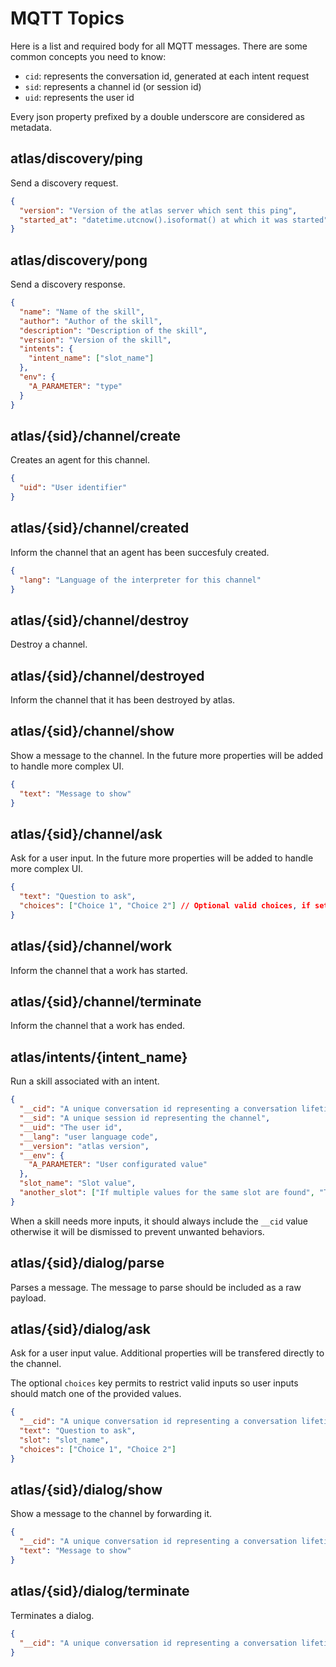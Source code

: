 MQTT Topics
===

Here is a list and required body for all MQTT messages. There are some common concepts you need to know:

- `cid`: represents the conversation id, generated at each intent request
- `sid`: represents a channel id (or session id)
- `uid`: represents the user id

Every json property prefixed by a double underscore are considered as metadata.

## atlas/discovery/ping

Send a discovery request.

```json
{
  "version": "Version of the atlas server which sent this ping",
  "started_at": "datetime.utcnow().isoformat() at which it was started"
}
```

## atlas/discovery/pong

Send a discovery response.

```json
{
  "name": "Name of the skill",
  "author": "Author of the skill",
  "description": "Description of the skill",
  "version": "Version of the skill",
  "intents": {
    "intent_name": ["slot_name"]
  },
  "env": {
    "A_PARAMETER": "type"
  }
}
```

## atlas/{sid}/channel/create

Creates an agent for this channel.

```json
{
  "uid": "User identifier"
}
```

## atlas/{sid}/channel/created

Inform the channel that an agent has been succesfuly created.

```json
{
  "lang": "Language of the interpreter for this channel"
}
```   

## atlas/{sid}/channel/destroy

Destroy a channel.

## atlas/{sid}/channel/destroyed

Inform the channel that it has been destroyed by atlas.

## atlas/{sid}/channel/show

Show a message to the channel. In the future more properties will be added to handle more complex UI.

```json
{
  "text": "Message to show"
}
```

## atlas/{sid}/channel/ask

Ask for a user input. In the future more properties will be added to handle more complex UI.

```json
{
  "text": "Question to ask",
  "choices": ["Choice 1", "Choice 2"] // Optional valid choices, if set, the user should choose one of those
}
```

## atlas/{sid}/channel/work

Inform the channel that a work has started.

## atlas/{sid}/channel/terminate

Inform the channel that a work has ended.

## atlas/intents/{intent_name}

Run a skill associated with an intent.

```json
{
  "__cid": "A unique conversation id representing a conversation lifetime",
  "__sid": "A unique session id representing the channel",
  "__uid": "The user id",
  "__lang": "user language code",
  "__version": "atlas version",
  "__env": {
    "A_PARAMETER": "User configurated value"
  },
  "slot_name": "Slot value",
  "another_slot": ["If multiple values for the same slot are found", "They will be passed as an array"]
}
```

When a skill needs more inputs, it should always include the `__cid` value otherwise it will be dismissed to prevent unwanted behaviors.

## atlas/{sid}/dialog/parse

Parses a message. The message to parse should be included as a raw payload.

## atlas/{sid}/dialog/ask

Ask for a user input value. Additional properties will be transfered directly to the channel.

The optional `choices` key permits to restrict valid inputs so user inputs should match one of the provided values.

```json
{
  "__cid": "A unique conversation id representing a conversation lifetime",
  "text": "Question to ask",
  "slot": "slot_name",
  "choices": ["Choice 1", "Choice 2"]
}
```

## atlas/{sid}/dialog/show

Show a message to the channel by forwarding it.

```json
{
  "__cid": "A unique conversation id representing a conversation lifetime",
  "text": "Message to show"
}
```

## atlas/{sid}/dialog/terminate

Terminates a dialog.

```json
{
  "__cid": "A unique conversation id representing a conversation lifetime",
}
```
